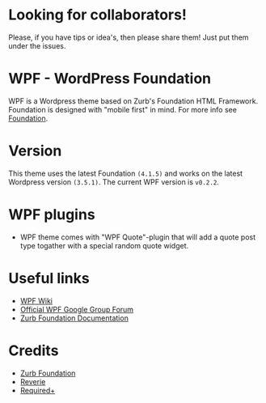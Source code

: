 # Looking for collaborators!
Please, if you have tips or idea's, then please share them! Just put them under the issues.

# WPF - WordPress Foundation
WPF is a Wordpress theme based on Zurb's Foundation HTML Framework. Foundation is designed with "mobile first" in mind. For more info see [Foundation](http://foundation.zurb.com/).

# Version
This theme uses the latest Foundation `(4.1.5)` and works on the latest Wordpress version `(3.5.1)`. The current WPF version is `v0.2.2`.

# WPF plugins
* WPF theme comes with "WPF Quote"-plugin that will add a quote post type togather with a special random quote widget.

# Useful links
* [WPF Wiki](https://github.com/MekZii/WPF/wiki/)
* [Official WPF Google Group Forum](https://groups.google.com/forum/?fromgroups#!forum/wordpressfoundation)
* [Zurb Foundation Documentation](http://foundation.zurb.com/docs/)

# Credits
* [Zurb Foundation](http://foundation.zurb.com/)
* [Reverie](http://themefortress.com/reverie/)
* [Required+](http://themes.required.ch/)